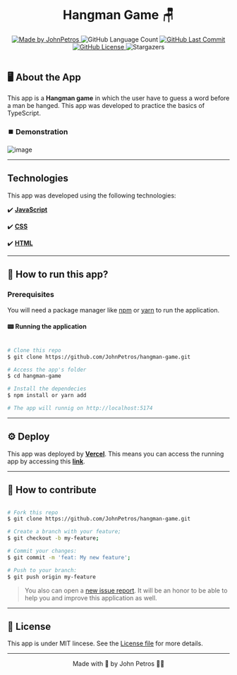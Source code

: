 <h1 align="center">
    Hangman Game 🪑
</h1>

<div align="center">
   <a href="https://github.com/JohnPetros">
      <img alt="Made by JohnPetros" src="https://img.shields.io/badge/made%20by-JohnPetros-blueviolet">
   </a>
   <img alt="GitHub Language Count" src="https://img.shields.io/github/languages/count/JohnPetros/hangman-game">
   <a href="https://github.com/JohnPetros/hangman-game/commits/main">
      <img alt="GitHub Last Commit" src="https://img.shields.io/github/last-commit/JohnPetros/hangman-game">
   </a>
  </a>
   </a>
   <a href="https://github.com/JohnPetros/hangman-game/blob/main/LICENSE.md">
      <img alt="GitHub License" src="https://img.shields.io/github/license/JohnPetros/hangman-game">
   </a>
    <img alt="Stargazers" src="https://img.shields.io/github/stars/JohnPetros/hangman-game?style=social">
</div>

<br>

## 🖥️ About the App

This app is a **Hangman game** in which the user have to guess a word before a man be hanged. This app was developed to practice the basics of TypeScript.

### ⏹️ Demonstration

![image](https://github.com/JohnPetros/hangman-game/assets/93893533/3913386d-135f-4449-8665-caedfc4a1062)

---

## Technologies

This app was developed using the following technologies:

✔️ **[JavaScript](https://developer.mozilla.org/pt-BR/docs/Web/JavaScript)**

✔️ **[CSS](https://developer.mozilla.org/pt-BR/docs/Web/CSS)**

✔️ **[HTML](https://developer.mozilla.org/pt-BR/docs/Web/HTML)**

---

## 🚀 How to run this app?

### Prerequisites

You will need a package manager like [npm](https://www.npmjs.com/) or [yarn](https://yarnpkg.com/) to run the application.

#### 📟 Running the application

```bash

# Clone this repo
$ git clone https://github.com/JohnPetros/hangman-game.git

# Access the app's folder
$ cd hangman-game

# Install the dependecies
$ npm install or yarn add

# The app will runnig on http://localhost:5174

```

---

## ⚙️ Deploy

This app was deployed by **[Vercel](https://vercel.com/home)**. This means you can access the running app by accessing this **[link](https://hangman-game-murex.vercel.app/)**.

---

## 💪 How to contribute


```bash

# Fork this repo
$ git clone https://github.com/JohnPetros/hangman-game.git

# Create a branch with your feature;
$ git checkout -b my-feature;

# Commit your changes: 
$ git commit -m 'feat: My new feature';

# Push to your branch:
$ git push origin my-feature

```
> You also can open a [new issue report](https://github.com/JohnPetros/hangman-game/issues). It will be an honor to be able to help you and improve this application as well.

---

## 📝 License

This app is under MIT lincese. See the [License file](LICENSE) for more details.

---

<p align="center">
   Made with 💜 by John Petros 👋🏻
</p>

